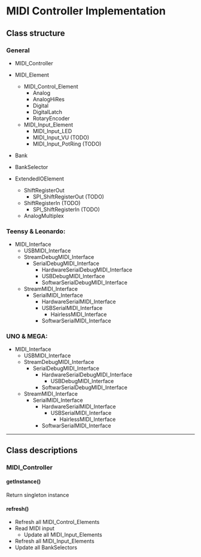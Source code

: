 # MIDI Controller Implementation

## Class structure

### General
- MIDI_Controller

- MIDI_Element 
    - MIDI_Control_Element
        - Analog
        - AnalogHiRes
        - Digital
        - DigitalLatch
        - RotaryEncoder
    - MIDI_Input_Element
        - MIDI_Input_LED
        - MIDI_Input_VU           (TODO)
        - MIDI_Input_PotRing      (TODO)

- Bank 

- BankSelector

- ExtendedIOElement
    - ShiftRegisterOut
        - SPI_ShiftRegisterOut    (TODO)
    - ShiftRegisterIn             (TODO)
        - SPI_ShiftRegisterIn     (TODO)
    - AnalogMultiplex


### Teensy & Leonardo:
- MIDI_Interface
    - USBMIDI_Interface
    - StreamDebugMIDI_Interface
        - SerialDebugMIDI_Interface
            - HardwareSerialDebugMIDI_Interface
            - USBDebugMIDI_Interface
            - SoftwarSerialDebugMIDI_Interface
    - StreamMIDI_Interface
        - SerialMIDI_Interface
            - HardwareSerialMIDI_Interface
            - USBSerialMIDI_Interface
                - HairlessMIDI_Interface
            - SoftwarSerialMIDI_Interface
            
### UNO & MEGA:
- MIDI_Interface
    - USBMIDI_Interface
    - StreamDebugMIDI_Interface
        - SerialDebugMIDI_Interface
            - HardwareSerialDebugMIDI_Interface
            	- USBDebugMIDI_Interface
            - SoftwarSerialDebugMIDI_Interface
    - StreamMIDI_Interface
        - SerialMIDI_Interface
            - HardwareSerialMIDI_Interface
            	- USBSerialMIDI_Interface
                	- HairlessMIDI_Interface
            - SoftwarSerialMIDI_Interface


***


## Class descriptions

### MIDI_Controller

#### getInstance()
Return singleton instance

#### refresh()
- Refresh all MIDI_Control_Elements
- Read MIDI input
	- Update all MIDI_Input_Elements
- Refresh all MIDI_Input_Elements
- Update all BankSelectors
